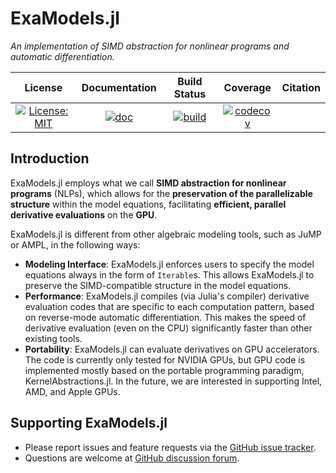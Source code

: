 # ExaModels.jl
*An implementation of SIMD abstraction for nonlinear programs and automatic differentiation.*

| **License** | **Documentation** | **Build Status** | **Coverage** | **Citation** |
|:-----------------:|:----------------:|:----------------:|:----------------:|:----------------:|
| [![License: MIT](https://img.shields.io/badge/License-MIT-yellow.svg)](https://opensource.org/licenses/MIT) | [![doc](https://img.shields.io/badge/docs-dev-blue.svg)](https://sshin23.github.io/ExaModels.jl/)  | [![build](https://github.com/sshin23/ExaModels.jl/actions/workflows/test.yml/badge.svg)](https://github.com/sshin23/ExaModels.jl/actions/workflows/test.yml) | [![codecov](https://codecov.io/gh/sshin23/ExaModels.jl/branch/main/graph/badge.svg?token=8ViJWBWnZt)](https://codecov.io/gh/sshin23/ExaModels.jl) |

## Introduction
ExaModels.jl employs what we call **SIMD abstraction for nonlinear programs** (NLPs), which allows for the **preservation of the parallelizable structure** within the model equations, facilitating **efficient, parallel derivative evaluations** on the **GPU**.

ExaModels.jl is different from other algebraic modeling tools, such as JuMP or AMPL, in the following ways:
- **Modeling Interface**: ExaModels.jl enforces users to specify the model equations always in the form of `Iterable`s. This allows ExaModels.jl to preserve the SIMD-compatible structure in the model equations.
- **Performance**: ExaModels.jl compiles (via Julia's compiler) derivative evaluation codes that are specific to each computation pattern, based on reverse-mode automatic differentiation. This makes the speed of derivative evaluation (even on the CPU) significantly faster than other existing tools.
- **Portability**: ExaModels.jl can evaluate derivatives on GPU accelerators. The code is currently only tested for NVIDIA GPUs, but GPU code is implemented mostly based on the portable programming paradigm, KernelAbstractions.jl. In the future, we are interested in supporting Intel, AMD, and Apple GPUs.

## Supporting ExaModels.jl
- Please report issues and feature requests via the [GitHub issue tracker](https://github.com/sshin/ExaModels.jl/issues).
- Questions are welcome at [GitHub discussion forum](https://github.com/sshin23/ExaModels.jl/discussions).
